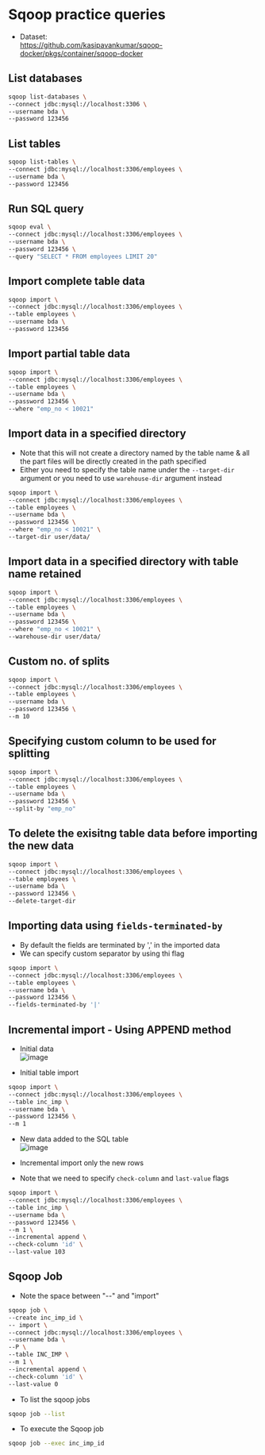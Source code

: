 # Sqoop practice queries

- Dataset:  
https://github.com/kasipavankumar/sqoop-docker/pkgs/container/sqoop-docker

## List databases
```bash
sqoop list-databases \
--connect jdbc:mysql://localhost:3306 \
--username bda \
--password 123456
```

## List tables
```bash
sqoop list-tables \
--connect jdbc:mysql://localhost:3306/employees \
--username bda \
--password 123456
```

## Run SQL query
```bash
sqoop eval \
--connect jdbc:mysql://localhost:3306/employees \
--username bda \
--password 123456 \
--query "SELECT * FROM employees LIMIT 20"
```

## Import complete table data 
```bash
sqoop import \
--connect jdbc:mysql://localhost:3306/employees \
--table employees \
--username bda \
--password 123456
```

## Import partial table data 
```bash
sqoop import \
--connect jdbc:mysql://localhost:3306/employees \
--table employees \
--username bda \
--password 123456 \
--where "emp_no < 10021"
```

## Import data in a specified directory
- Note that this will not create a directory named by the table name & all the part files will be directly created in the path specified
- Either you need to specify the table name under the ```--target-dir``` argument or you need to use ```warehouse-dir``` argument instead
```bash
sqoop import \
--connect jdbc:mysql://localhost:3306/employees \
--table employees \
--username bda \
--password 123456 \
--where "emp_no < 10021" \
--target-dir user/data/
```

## Import data in a specified directory with table name retained
```bash
sqoop import \
--connect jdbc:mysql://localhost:3306/employees \
--table employees \
--username bda \
--password 123456 \
--where "emp_no < 10021" \
--warehouse-dir user/data/
```

## Custom no. of splits
```bash
sqoop import \
--connect jdbc:mysql://localhost:3306/employees \
--table employees \
--username bda \
--password 123456 \
--m 10
```

## Specifying custom column to be used for splitting
```bash
sqoop import \
--connect jdbc:mysql://localhost:3306/employees \
--table employees \
--username bda \
--password 123456 \
--split-by "emp_no"
```

## To delete the exisitng table data before importing the new data
```bash
sqoop import \
--connect jdbc:mysql://localhost:3306/employees \
--table employees \
--username bda \
--password 123456 \
--delete-target-dir
```

## Importing data using ```fields-terminated-by```
- By default the fields are terminated by ',' in the imported data
- We can specify custom separator by using thi flag
```bash
sqoop import \
--connect jdbc:mysql://localhost:3306/employees \
--table employees \
--username bda \
--password 123456 \
--fields-terminated-by '|'
```

## Incremental import - Using APPEND method
- Initial data  
![image](https://user-images.githubusercontent.com/117569148/230816944-8f15ce18-31a2-4166-9e15-9ac90a22e1bb.png)

- Initial table import
```bash
sqoop import \
--connect jdbc:mysql://localhost:3306/employees \
--table inc_imp \
--username bda \
--password 123456 \
--m 1
```

- New data added to the SQL table  
![image](https://user-images.githubusercontent.com/117569148/230817282-1cc198a7-c379-4567-9b60-a887f86210c5.png)

- Incremental import only the new rows
- Note that we need to specify ```check-column``` and ```last-value``` flags
```bash
sqoop import \
--connect jdbc:mysql://localhost:3306/employees \
--table inc_imp \
--username bda \
--password 123456 \
--m 1 \
--incremental append \
--check-column 'id' \
--last-value 103
```

## Sqoop Job
- Note the space between "--" and "import"
```bash
sqoop job \
--create inc_imp_id \
-- import \
--connect jdbc:mysql://localhost:3306/employees \
--username bda \
--P \
--table INC_IMP \
--m 1 \
--incremental append \
--check-column 'id' \
--last-value 0
```

- To list the sqoop jobs
```bash
sqoop job --list
```

- To execute the Sqoop job
```bash
sqoop job --exec inc_imp_id
```
